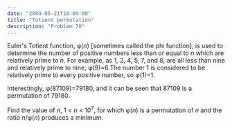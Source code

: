 ```yaml
---
date: "2004-05-21T18:00:00"
title: "Totient permutation"
description: "Problem 70"
---
```


<p>Euler's Totient function, φ(<var>n</var>) [sometimes called the phi function], is used to determine the number of positive numbers less than or equal to <var>n</var> which are relatively prime to <var>n</var>. For example, as 1, 2, 4, 5, 7, and 8, are all less than nine and relatively prime to nine, φ(9)=6.The number 1 is considered to be relatively prime to every positive number, so φ(1)=1. </p>
<p>Interestingly, φ(87109)=79180, and it can be seen that 87109 is a permutation of 79180.</p>
<p>Find the value of <var>n</var>, 1 &lt; <var>n</var> &lt; 10<sup>7</sup>, for which φ(<var>n</var>) is a permutation of <var>n</var> and the ratio <var>n</var>/φ(<var>n</var>) produces a minimum.</p>

